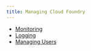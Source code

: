 ```yaml
---
title: Managing Cloud Foundry 
---
```


* [Monitoring](./monitoring.html)
* [Logging](./logging.html)
* [Managing Users](./managing-users.html)
